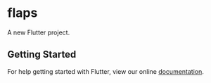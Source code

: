# flaps

A new Flutter project.

## Getting Started

For help getting started with Flutter, view our online
[documentation](https://flutter.io/).

